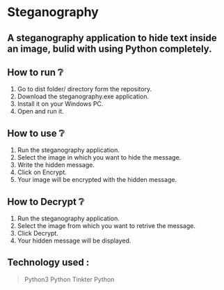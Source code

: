 ﻿# Steganography

## A steganography application to hide text inside an image, bulid with using Python completely.

## How to run ❔

1. Go to dist folder/ directory form the repository.
2. Download the steganography.exe application.
3. Install it on your Windows PC.
4. Open and run it.

## How to use ❔

1. Run the steganography application.
2. Select the image in which you want to hide the message.
3. Write the hidden message.
4. Click on Encrypt.
5. Your image will be encrypted with the hidden message. 

## How to Decrypt ❔

1. Run the steganography application.
2. Select the image from which you want to retrive the message.
3. Click Decrypt.
4. Your hidden message will be displayed.

## Technology used :

>Python3
>Python Tinkter
>Python


